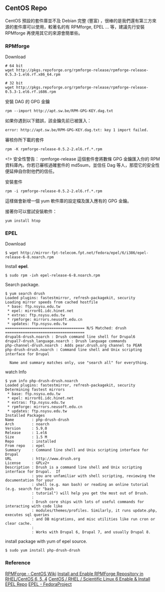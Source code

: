 
## CentOS Repo

CentOS 預設的套件庫並不及 Debian 完整 (豐富) ，很棒的是我們還有第三方來源的套件庫可以使用，較著名的有 RPMforge, EPEL ... 等，建議先行安裝 RPMforge 再使用其它的來源會簡單些。 

### RPMforge

Download

	# 64 bit
	wget http://pkgs.repoforge.org/rpmforge-release/rpmforge-release-0.5.3-1.el6.rf.x86_64.rpm
	
	# 32 bit
	wget http://pkgs.repoforge.org/rpmforge-release/rpmforge-release-0.5.3-1.el6.rf.i686.rpm

安裝 DAG 的 GPG 金鑰

	rpm --import http://apt.sw.be/RPM-GPG-KEY.dag.txt

如果你遇到以下錯誤，該金鑰先前已被匯入：

	error: http://apt.sw.be/RPM-GPG-KEY.dag.txt: key 1 import failed.

審核你所下載的套件

	rpm -K rpmforge-release-0.5.2-2.el6.rf.*.rpm

<!> 安全性警告： rpmforge-release 這個套件會將數條 GPG 金鑰匯入你的 RPM 資料庫內。你若已審核過確套件的 md5sum，並信任 Dag 等人，那麼它的安全性便延伸自你對他們的信任。

安裝套件

	rpm -i rpmforge-release-0.5.2-2.el6.rf.*.rpm

這樣做會新增一個 yum 軟件庫的設定檔及匯入應有的 GPG 金鑰。

接著你可以嘗試安裝軟件：

	yum install htop

### EPEL

Download

	$ wget http://mirror-fpt-telecom.fpt.net/fedora/epel/6/i386/epel-release-6-8.noarch.rpm

Install **epel**.

	$ sudo rpm -ivh epel-release-6-8.noarch.rpm

Search package.

	$ yum search drush
	Loaded plugins: fastestmirror, refresh-packagekit, security
	Loading mirror speeds from cached hostfile
	 * base: ftp.nsysu.edu.tw
	 * epel: mirror01.idc.hinet.net
	 * extras: ftp.nsysu.edu.tw
	 * rpmforge: mirrors.neusoft.edu.cn
	 * updates: ftp.nsysu.edu.tw
	==================================== N/S Matched: drush ====================================
	drupal6-drush.noarch : Drush command line shell for Drupal6
	drupal7-drush_language.noarch : Drush language commands
	php-channel-drush.noarch : Adds pear.drush.org channel to PEAR
	php-drush-drush.noarch : Command line shell and Unix scripting interface for Drupal
	
	  Name and summary matches only, use "search all" for everything.

watch Info

	$ yum info php-drush-drush.noarch
	Loaded plugins: fastestmirror, refresh-packagekit, security
	Determining fastest mirrors
	 * base: ftp.nsysu.edu.tw
	 * epel: mirror01.idc.hinet.net
	 * extras: ftp.nsysu.edu.tw
	 * rpmforge: mirrors.neusoft.edu.cn
	 * updates: ftp.nsysu.edu.tw
	Installed Packages
	Name        : php-drush-drush
	Arch        : noarch
	Version     : 5.9.0
	Release     : 1.el6
	Size        : 1.5 M
	Repo        : installed
	From repo   : epel
	Summary     : Command line shell and Unix scripting interface for Drupal
	URL         : http://www.drush.org
	License     : GPLv2+
	Description : Drush is a command line shell and Unix scripting interface for Drupal.  If
	            : you are unfamiliar with shell scripting, reviewing the documentation for your
	            : shell (e.g. man bash) or reading an online tutorial (e.g. search for "bash
	            : tutorial") will help you get the most out of Drush.
	            : 
	            : Drush core ships with lots of useful commands for interacting with code like
	            : modules/themes/profiles. Similarly, it runs update.php, executes sql queries
	            : and DB migrations, and misc utilities like run cron or clear cache.
	            : 
	            : Works with Drupal 6, Drupal 7, and usually Drupal 8.

install package with yum of epel source.

	$ sudo yum install php-drush-drush

### Reference

[RPMForge - CentOS Wiki](http://wiki.centos.org/zh-tw/AdditionalResources/Repositories/RPMForge)
[Install and Enable RPMForge Repository in RHEL/CentOS 6, 5, 4](http://www.tecmint.com/install-and-enable-rpmforge-repository-in-rhel-centos-6-5-4/)
[CentOS / RHEL / Scientific Linux 6 Enable & Install EPEL Repo](http://www.cyberciti.biz/faq/fedora-sl-centos-redhat6-enable-epel-repo/)
[EPEL - FedoraProject](http://fedoraproject.org/wiki/EPEL)
